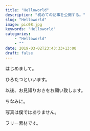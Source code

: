 ```yaml
---
title: "Helloworld"
description: "初めての記事を公開する。"
slug: "Helloworld"
image: pic08.jpg
keywords: "Helloworld"
categories:
    - "Helloworld"
    - ""
date: 2019-03-02T23:43:33+13:00
draft: false
---
```

はじめまして。

ひろたつといいます。

以後、お見知りおきをお願い致します。

ちなみに。

写真は僕ではありません。

フリー素材です。
